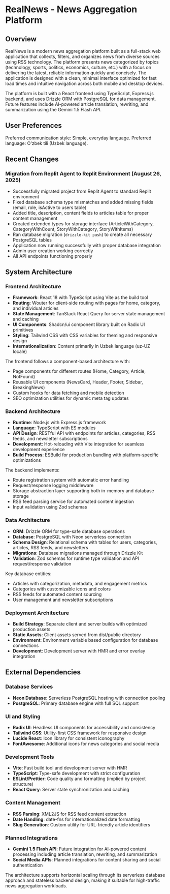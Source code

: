 # RealNews - News Aggregation Platform

## Overview

RealNews is a modern news aggregation platform built as a full-stack web application that collects, filters, and organizes news from diverse sources using RSS technology. The platform presents news categorized by topics (technology, sports, politics, economics, culture, etc.) with a focus on delivering the latest, reliable information quickly and concisely. The application is designed with a clean, minimal interface optimized for fast load times and intuitive navigation across both mobile and desktop devices.

The platform is built with a React frontend using TypeScript, Express.js backend, and uses Drizzle ORM with PostgreSQL for data management. Future features include AI-powered article translation, rewriting, and summarization using the Gemini 1.5 Flash API.

## User Preferences

Preferred communication style: Simple, everyday language.
Preferred language: O'zbek tili (Uzbek language).

## Recent Changes

### Migration from Replit Agent to Replit Environment (August 26, 2025)
- Successfully migrated project from Replit Agent to standard Replit environment
- Fixed database schema type mismatches and added missing fields (email, role, isActive to users table)
- Added title, description, content fields to articles table for proper content management
- Created extended types for storage interface (ArticleWithCategory, CategoryWithCount, StoryWithCategory, StoryWithItems)
- Ran database migration (`drizzle-kit push`) to create all necessary PostgreSQL tables
- Application now running successfully with proper database integration
- Admin user creation working correctly
- All API endpoints functioning properly

## System Architecture

### Frontend Architecture
- **Framework**: React 18 with TypeScript using Vite as the build tool
- **Routing**: Wouter for client-side routing with pages for home, category, and individual articles
- **State Management**: TanStack React Query for server state management and caching
- **UI Components**: Shadcn/ui component library built on Radix UI primitives
- **Styling**: Tailwind CSS with CSS variables for theming and responsive design
- **Internationalization**: Content primarily in Uzbek language (uz-UZ locale)

The frontend follows a component-based architecture with:
- Page components for different routes (Home, Category, Article, NotFound)
- Reusable UI components (NewsCard, Header, Footer, Sidebar, BreakingNews)
- Custom hooks for data fetching and mobile detection
- SEO optimization utilities for dynamic meta tag updates

### Backend Architecture
- **Runtime**: Node.js with Express.js framework
- **Language**: TypeScript with ES modules
- **API Design**: RESTful API with endpoints for articles, categories, RSS feeds, and newsletter subscriptions
- **Development**: Hot-reloading with Vite integration for seamless development experience
- **Build Process**: ESBuild for production bundling with platform-specific optimizations

The backend implements:
- Route registration system with automatic error handling
- Request/response logging middleware
- Storage abstraction layer supporting both in-memory and database storage
- RSS feed parsing service for automated content ingestion
- Input validation using Zod schemas

### Data Architecture
- **ORM**: Drizzle ORM for type-safe database operations
- **Database**: PostgreSQL with Neon serverless connection
- **Schema Design**: Relational schema with tables for users, categories, articles, RSS feeds, and newsletters
- **Migrations**: Database migrations managed through Drizzle Kit
- **Validation**: Zod schemas for runtime type validation and API request/response validation

Key database entities:
- Articles with categorization, metadata, and engagement metrics
- Categories with customizable icons and colors
- RSS feeds for automated content sourcing
- User management and newsletter subscriptions

### Deployment Architecture
- **Build Strategy**: Separate client and server builds with optimized production assets
- **Static Assets**: Client assets served from dist/public directory
- **Environment**: Environment variable based configuration for database connections
- **Development**: Development server with HMR and error overlay integration

## External Dependencies

### Database Services
- **Neon Database**: Serverless PostgreSQL hosting with connection pooling
- **PostgreSQL**: Primary database engine with full SQL support

### UI and Styling
- **Radix UI**: Headless UI components for accessibility and consistency
- **Tailwind CSS**: Utility-first CSS framework for responsive design
- **Lucide React**: Icon library for consistent iconography
- **FontAwesome**: Additional icons for news categories and social media

### Development Tools
- **Vite**: Fast build tool and development server with HMR
- **TypeScript**: Type-safe development with strict configuration
- **ESLint/Prettier**: Code quality and formatting (implied by project structure)
- **React Query**: Server state synchronization and caching

### Content Management
- **RSS Parsing**: XML2JS for RSS feed content extraction
- **Date Handling**: date-fns for internationalized date formatting
- **Slug Generation**: Custom utility for URL-friendly article identifiers

### Planned Integrations
- **Gemini 1.5 Flash API**: Future integration for AI-powered content processing including article translation, rewriting, and summarization
- **Social Media APIs**: Planned integrations for content sharing and social authentication

The architecture supports horizontal scaling through its serverless database approach and stateless backend design, making it suitable for high-traffic news aggregation workloads.